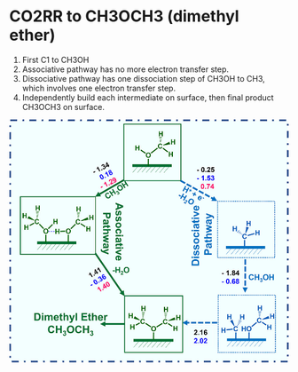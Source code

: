 # CO2RR to CH3OCH3 (dimethyl ether)

1. First C1 to CH3OH
1. Associative pathway has no more electron transfer step.
1. Dissociative pathway has one dissociation step of CH3OH to CH3, which
   involves one electron transfer step.
1. Independently build each intermediate on surface, then final product
   CH3OCH3 on surface.

![pathway from CH3OH to CH3OCH3](./images_large_jp2c07240_0006.jpeg)
